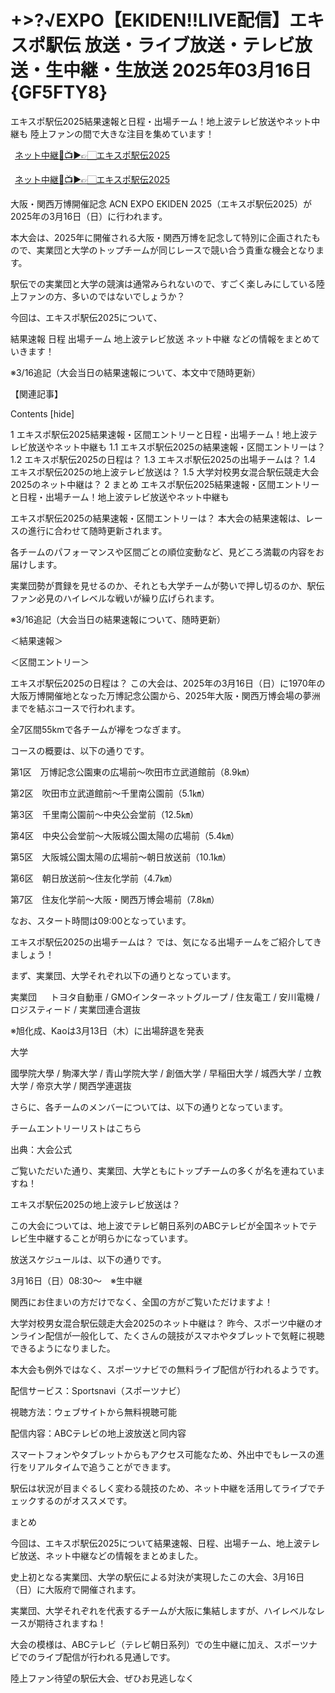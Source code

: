 # +>?√EXPO【EKIDEN!!LIVE配信】エキスポ駅伝 放送・ライブ放送・テレビ放送・生中継・生放送 2025年03月16日 {GF5FTY8}

エキスポ駅伝2025結果速報と日程・出場チーム！地上波テレビ放送やネット中継も
陸上ファンの間で大きな注目を集めています！


 [ネット中継🔴📺▶👉🏻エキスポ駅伝2025](https://shorturl.at/TTVZw)
 
 [ネット中継🔴📺▶👉🏻エキスポ駅伝2025](https://shorturl.at/TTVZw)

大阪・関西万博開催記念 ACN EXPO EKIDEN 2025（エキスポ駅伝2025）が2025年の3月16日（日）に行われます。

本大会は、2025年に開催される大阪・関西万博を記念して特別に企画されたもので、実業団と大学のトップチームが同じレースで競い合う貴重な機会となります。

駅伝での実業団と大学の競演は通常みられないので、すごく楽しみにしている陸上ファンの方、多いのではないでしょうか？

今回は、エキスポ駅伝2025について、

結果速報
日程
出場チーム
地上波テレビ放送
ネット中継
などの情報をまとめていきます！


※3/16追記（大会当日の結果速報について、本文中で随時更新）

【関連記事】



Contents [hide]

1 エキスポ駅伝2025結果速報・区間エントリーと日程・出場チーム！地上波テレビ放送やネット中継も
1.1 エキスポ駅伝2025の結果速報・区間エントリーは？
1.2 エキスポ駅伝2025の日程は？
1.3 エキスポ駅伝2025の出場チームは？
1.4 エキスポ駅伝2025の地上波テレビ放送は？
1.5 大学対校男女混合駅伝競走大会2025のネット中継は？
2 まとめ
エキスポ駅伝2025結果速報・区間エントリーと日程・出場チーム！地上波テレビ放送やネット中継も

エキスポ駅伝2025の結果速報・区間エントリーは？
本大会の結果速報は、レースの進行に合わせて随時更新されます。

各チームのパフォーマンスや区間ごとの順位変動など、見どころ満載の内容をお届けします。

実業団勢が貫録を見せるのか、それとも大学チームが勢いで押し切るのか、駅伝ファン必見のハイレベルな戦いが繰り広げられます。

※3/16追記（大会当日の結果速報について、随時更新）

＜結果速報＞

＜区間エントリー＞

 

エキスポ駅伝2025の日程は？
この大会は、2025年の3月16日（日）に1970年の大阪万博開催地となった万博記念公園から、2025年大阪・関西万博会場の夢洲までを結ぶコースで行われます。

全7区間55kmで各チームが襷をつなぎます。

コースの概要は、以下の通りです。

第1区　万博記念公園東の広場前～吹田市立武道館前（8.9㎞）

第2区　吹田市立武道館前～千里南公園前（5.1㎞）

第3区　千里南公園前～中央公会堂前（12.5㎞）

第4区　中央公会堂前～大阪城公園太陽の広場前（5.4㎞）

第5区　大阪城公園太陽の広場前～朝日放送前（10.1㎞）

第6区　朝日放送前～住友化学前（4.7㎞）

第7区　住友化学前～大阪・関西万博会場前（7.8㎞）

なお、スタート時間は09:00となっています。

 

エキスポ駅伝2025の出場チームは？
では、気になる出場チームをご紹介してきましょう！

まず、実業団、大学それぞれ以下の通りとなっています。

実業団
　
トヨタ自動車 / GMOインターネットグループ / 住友電工 / 安川電機 / ロジスティード / 実業団連合選抜

※旭化成、Kaoは3月13日（木）に出場辞退を発表

大学


國學院大學 / 駒澤大学 / 青山学院大学 / 創価大学 / 早稲田大学 / 城西大学 / 立教大学 / 帝京大学 / 関西学連選抜

さらに、各チームのメンバーについては、以下の通りとなっています。

チームエントリーリストはこちら

出典：大会公式

ご覧いただいた通り、実業団、大学ともにトップチームの多くが名を連ねていますね！

エキスポ駅伝2025の地上波テレビ放送は？

この大会については、地上波でテレビ朝日系列のABCテレビが全国ネットでテレビ生中継することが明らかになっています。

放送スケジュールは、以下の通りです。

3月16日（日）08:30～　※生中継

関西にお住まいの方だけでなく、全国の方がご覧いただけますよ！

大学対校男女混合駅伝競走大会2025のネット中継は？
昨今、スポーツ中継のオンライン配信が一般化して、たくさんの競技がスマホやタブレットで気軽に視聴できるようになりました。


本大会も例外ではなく、スポーツナビでの無料ライブ配信が行われるようです。

配信サービス：Sportsnavi（スポーツナビ）

視聴方法：ウェブサイトから無料視聴可能

配信内容：ABCテレビの地上波放送と同内容

スマートフォンやタブレットからもアクセス可能なため、外出中でもレースの進行をリアルタイムで追うことができます。

駅伝は状況が目まぐるしく変わる競技のため、ネット中継を活用してライブでチェックするのがオススメです。

まとめ

今回は、エキスポ駅伝2025について結果速報、日程、出場チーム、地上波テレビ放送、ネット中継などの情報をまとめました。

 

史上初となる実業団、大学の駅伝による対決が実現したこの大会、3月16日（日）に大阪府で開催されます。

 

実業団、大学それぞれを代表するチームが大阪に集結しますが、ハイレベルなレースが期待されますね！

 

大会の模様は、ABCテレビ（テレビ朝日系列）での生中継に加え、スポーツナビでのライブ配信が行われる見通しです。

 

陸上ファン待望の駅伝大会、ぜひお見逃しなく
